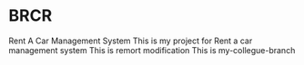 # BRCR
Rent A Car Management System
This is my project for Rent a car management system
This is remort modification
This is my-collegue-branch